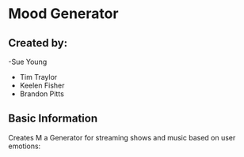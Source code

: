 # Mood Generator

## Created by:

-Sue Young
- Tim Traylor
- Keelen Fisher
- Brandon Pitts

## Basic Information

Creates M a Generator for streaming shows and music based on user emotions:


